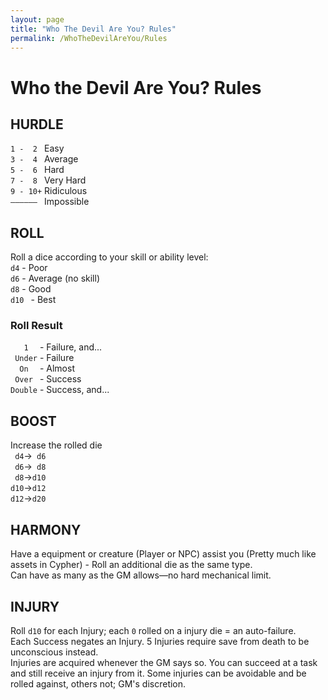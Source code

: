 ```yaml
---
layout: page
title: "Who The Devil Are You? Rules"
permalink: /WhoTheDevilAreYou/Rules
---
```


# Who the Devil Are You? Rules

## HURDLE

` 1 -  2  ` Easy  
` 3 -  4  ` Average  
` 5 -  6  ` Hard  
` 7 -  8  ` Very Hard  
` 9 - 10+ ` Ridiculous  
` ——————  ` Impossible  


## ROLL

Roll a dice according to your skill or ability level:  
` d4 ` - Poor  
` d6 ` - Average (no skill)  
` d8 ` - Good  
`d10 ` - Best  


### Roll Result

`    1   ` - Failure, and...  
`  Under ` - Failure  
`   On   ` - Almost  
`  Over  ` - Success  
` Double ` - Success, and...


## BOOST

Increase the rolled die  
`  d4 `->`  d6 `   
`  d6 `->`  d8 `  
`  d8 `->` d10 `   
` d10 `->` d12 `   
` d12 `->` d20 `  


## HARMONY

Have a equipment or creature (Player or NPC) assist you (Pretty much like assets in Cypher) - Roll an additional die as the same type.  
Can have as many as the GM allows—no hard mechanical limit.


## INJURY

Roll ` d10 ` for each Injury; each ` 0 ` rolled on a injury die = an auto-failure.  
Each Success negates an Injury. 5 Injuries require save from death to be unconscious instead.  
Injuries are acquired whenever the GM says so. You can succeed at a task and still receive an injury from it. Some injuries can be avoidable and be rolled against, others not; GM's discretion.